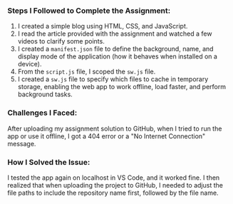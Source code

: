 ### Steps I Followed to Complete the Assignment:

1. I created a simple blog using HTML, CSS, and JavaScript.  
2. I read the article provided with the assignment and watched a few videos to clarify some points.  
3. I created a `manifest.json` file to define the background, name, and display mode of the application (how it behaves when installed on a device).  
4. From the `script.js` file, I scoped the `sw.js` file.  
5. I created a `sw.js` file to specify which files to cache in temporary storage, enabling the web app to work offline, load faster, and perform background tasks.  

### Challenges I Faced:

After uploading my assignment solution to GitHub, when I tried to run the app or use it offline, I got a 404 error or a "No Internet Connection" message.  

### How I Solved the Issue:

I tested the app again on localhost in VS Code, and it worked fine. I then realized that when uploading the project to GitHub, I needed to adjust the file paths to include the repository name first, followed by the file name.
